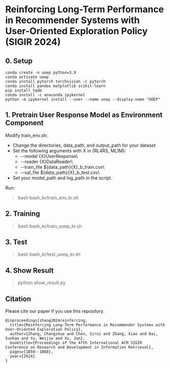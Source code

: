 # Reinforcing Long-Term Performance in Recommender Systems with User-Oriented Exploration Policy (SIGIR 2024)

## 0. Setup

```
conda create -n uoep python=3.9
conda activate uoep
conda install pytorch torchvision -c pytorch
conda install pandas matplotlib scikit-learn
pip install tqdm
conda install -c anaconda ipykernel
python -m ipykernel install --user --name uoep --display-name "UOEP"
```


## 1. Pretrain User Response Model as Environment Component

Modify train_env.sh:
* Change the directories, data_path, and output_path for your dataset
* Set the following arguments with X in {RL4RS, ML1M}:
  * --model {X}UserResponse\
  * --reader {X}DataReader\
  * --train_file ${data_path}{X}_b_train.csv\
  * --val_file ${data_path}{X}_b_test.csv\
* Set your model_path and log_path in the script.

Run:
> bash bash_kr/train_env_kr.sh

## 2. Training

> bash bash_kr/train_uoep_kr.sh

## 3. Test

> bash bash_kr/test_uoep_kr.sh

## 4. Show Result

> python show_result.py

## Citation

Please cite our paper if you use this repository.

```
@inproceedings{zhang2024reinforcing,
  title={Reinforcing Long-Term Performance in Recommender Systems with User-Oriented Exploration Policy},
  author={Zhang, Changshuo and Chen, Sirui and Zhang, Xiao and Dai, Sunhao and Yu, Weijie and Xu, Jun},
  booktitle={Proceedings of the 47th International ACM SIGIR Conference on Research and Development in Information Retrieval},
  pages={1850--1860},
  year={2024}
}
```
